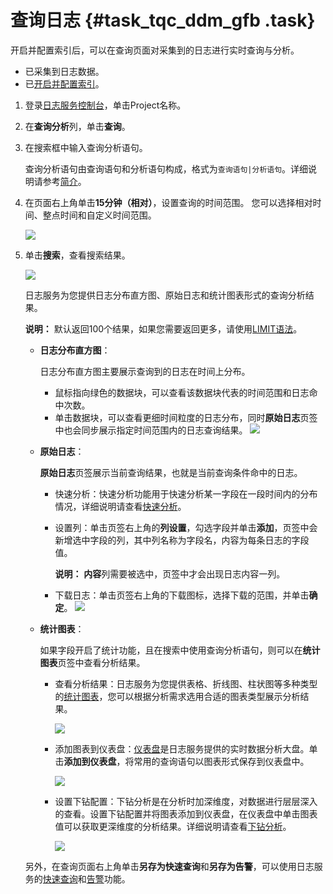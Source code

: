 # 查询日志 {#task_tqc_ddm_gfb .task}

开启并配置索引后，可以在查询页面对采集到的日志进行实时查询与分析。

-   已采集到日志数据。
-   已[开启并配置索引](intl.zh-CN/用户指南/索引与查询/开启并配置索引.md)。

1.  登录[日志服务控制台](https://sls.console.aliyun.com)，单击Project名称。 
2.  在**查询分析**列，单击**查询**。 
3.  在搜索框中输入查询分析语句。 

    查询分析语句由查询语句和分析语句构成，格式为`查询语句|分析语句`。详细说明请参考[简介](intl.zh-CN/用户指南/索引与查询/简介.md)。

4.  在页面右上角单击**15分钟（相对）**，设置查询的时间范围。 您可以选择相对时间、整点时间和自定义时间范围。

    ![](http://static-aliyun-doc.oss-cn-hangzhou.aliyuncs.com/assets/img/21326/153793459612618_zh-CN.png)

5.  单击**搜索**，查看搜索结果。 

    ![](http://static-aliyun-doc.oss-cn-hangzhou.aliyuncs.com/assets/img/21326/153793459612707_zh-CN.png)

    日志服务为您提供日志分布直方图、原始日志和统计图表形式的查询分析结果。

    **说明：** 默认返回100个结果，如果您需要返回更多，请使用[LIMIT语法](intl.zh-CN/用户指南/实时分析/分析语法与函数/LIMIT语法.md)。

    -   **日志分布直方图**：

        日志分布直方图主要展示查询到的日志在时间上分布。

        -   鼠标指向绿色的数据块，可以查看该数据块代表的时间范围和日志命中次数。
        -   单击数据块，可以查看更细时间粒度的日志分布，同时**原始日志**页签中也会同步展示指定时间范围内的日志查询结果。
        ![](http://static-aliyun-doc.oss-cn-hangzhou.aliyuncs.com/assets/img/21326/153793459612708_zh-CN.png)

    -   **原始日志**：

        **原始日志**页签展示当前查询结果，也就是当前查询条件命中的日志。

        -   快速分析：快速分析功能用于快速分析某一字段在一段时间内的分布情况，详细说明请查看[快速分析](intl.zh-CN/用户指南/实时分析/快速分析.md)。
        -   设置列：单击页签右上角的**列设置**，勾选字段并单击**添加**，页签中会新增选中字段的列，其中列名称为字段名，内容为每条日志的字段值。

            **说明：** **内容**列需要被选中，页签中才会出现日志内容一列。

        -   下载日志：单击页签右上角的下载图标，选择下载的范围，并单击**确定**。
        ![](http://static-aliyun-doc.oss-cn-hangzhou.aliyuncs.com/assets/img/21326/153793459612709_zh-CN.png)

    -   **统计图表**：

        如果字段开启了统计功能，且在搜索中使用查询分析语句，则可以在**统计图表**页签中查看分析结果。

        -   查看分析结果：日志服务为您提供表格、折线图、柱状图等多种类型的[统计图表](intl.zh-CN/用户指南/查询与可视化/分析图表/图表说明.md)，您可以根据分析需求选用合适的图表类型展示分析结果。

            ![](http://static-aliyun-doc.oss-cn-hangzhou.aliyuncs.com/assets/img/21326/153793459612710_zh-CN.png)

        -   添加图表到仪表盘：[仪表盘](intl.zh-CN/用户指南/查询与可视化/分析图表/仪表盘.md)是日志服务提供的实时数据分析大盘。单击**添加到仪表盘**，将常用的查询语句以图表形式保存到仪表盘中。

            ![](http://static-aliyun-doc.oss-cn-hangzhou.aliyuncs.com/assets/img/21326/153793459612711_zh-CN.png)

        -   设置下钻配置：下钻分析是在分析时加深维度，对数据进行层层深入的查看。设置下钻配置并将图表添加到仪表盘，在仪表盘中单击图表值可以获取更深维度的分析结果。详细说明请查看[下钻分析](intl.zh-CN/用户指南/查询与可视化/分析图表/下钻分析.md)。

            ![](http://static-aliyun-doc.oss-cn-hangzhou.aliyuncs.com/assets/img/21326/153793459612712_zh-CN.png)

    另外，在查询页面右上角单击**另存为快速查询**和**另存为告警**，可以使用日志服务的[快速查询](intl.zh-CN/用户指南/索引与查询/快速查询.md)和[告警](intl.zh-CN/用户指南/告警与通知/设置告警.md)功能。


